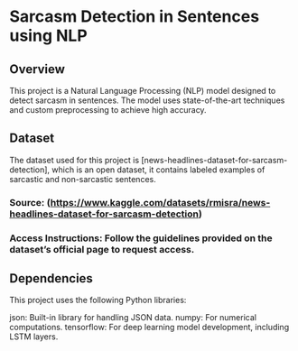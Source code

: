 # Sarcasm Detection in Sentences using NLP

## Overview
This project is a Natural Language Processing (NLP) model designed to detect sarcasm in sentences.
The model uses state-of-the-art techniques and custom preprocessing to achieve high accuracy.

## Dataset
The dataset used for this project is [news-headlines-dataset-for-sarcasm-detection], which is an open dataset, 
it contains labeled examples of sarcastic and non-sarcastic sentences.

### Source: (https://www.kaggle.com/datasets/rmisra/news-headlines-dataset-for-sarcasm-detection)
### Access Instructions: Follow the guidelines provided on the dataset’s official page to request access.

## Dependencies
This project uses the following Python libraries:

json: Built-in library for handling JSON data.
numpy: For numerical computations.
tensorflow: For deep learning model development, including LSTM layers.
